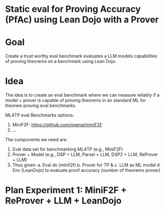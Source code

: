 # Static eval for Proving Accuracy (PfAc) using Lean Dojo with a Prover

# Goal
Create a trust worthy eval benchmark evaluates a LLM models capabilities of proving theorems on a benchmark using Lean Dojo.

# Idea
The idea is to create an eval benchmark where we can measure reliably if a model + prover is capable of proving theorems in an standard ML for theorem proving eval benchmarks.

ML4TP eval Benchmarks options:
1. MiniF2F: https://github.com/openai/miniF2F
2. ...

The components we need are:
1. Eval data set for benchmarking ML4TP (e.g., MiniF2F)
2. Prover + Model (e.g., DSP + LLM, Parsel + LLM, DSP2 + LLM, ReProver + LLM)
3. Thus given:
  a. Eval ds (minif2f)
  b. Prover for TP &
  c. LLM as ML model
  d. Env (LeanDojo) to evaluate proof accuracy (number of theorems prover)

# Plan Experiment 1: MiniF2F + ReProver + LLM + LeanDojo
